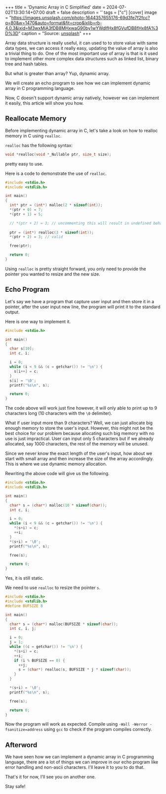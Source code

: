 +++
title = 'Dynamic Array in C Simplified'
date = 2024-07-02T13:30:14+07:00
draft = false
description = ''
tags = ["c"]
[cover]
image = "https://images.unsplash.com/photo-1644357655176-69d3fe7f2fcc?q=80&w=1470&auto=format&fit=crop&ixlib=rb-4.0.3&ixid=M3wxMjA3fDB8MHxwaG90by1wYWdlfHx8fGVufDB8fHx8fA%3D%3D"
caption = "Source: [unsplash](https://unsplash.com/photos/a-building-with-a-clock-on-the-side-of-it-YWR9NKDHnls)"
+++

Array data structure is really useful, it can used to to store value
with same data types, we can access it really easy, updating the value
of array is also a trivial thing to do. One of the most important use
of array is that is it used to implement other more complex data structures
such as linked list, binary tree and hash tables.

But what is greater than array? Yup, dynamic array.

We will create an echo program to see how we can implement dynamic array
in C programming language.

Now, C doesn't support dynamic array natively, however we can implement it 
easily, this article will show you how.

## Reallocate Memory

Before implementing dynamic array in C, let's take a look on how to realloc
memory in C using `realloc`.

`realloc` has the following syntax:

```c
void *realloc(void *_Nullable ptr, size_t size);
```

pretty easy to use.

Here is a code to demonstrate the use of `realloc`.

```c
#include <stdio.h>
#include <stdlib.h>

int main()
{
  int* ptr = (int*) malloc(2 * sizeof(int));
  *(ptr + 0) = 7;
  *(ptr + 1) = 5;

  // *(ptr + 2) = 3; // uncommenting this will result in undefined behavior
  
  ptr = (int*) realloc(3 * sizeof(int));
  *(ptr + 2) = 3; // valid

  free(ptr);

  return 0;
}
```

Using `realloc` is pretty straight forward, you only need to provide the pointer
you wanted to resize and the new size.

## Echo Program

Let's say we have a program that capture user input and then store it in
a pointer, after the user input new line, the program will print it to the
standard output.

Here is one way to implement it.

```c
#include <stdio.h>

int main()
{
  char s[10];
  int c, i;

  i = 0;
  while (i < 9 && (c = getchar()) != '\n') {
    s[i++] = c;
  }
  s[i] = '\0';
  printf("%s\n", s);

  return 0;
}
```

The code above will work just fine however, it will only able to print up to
9 characters long (10 characters with the `\0` delimiter).

What if user input more than 9 characters? Well, we can just allocate big enough
memory to store the user's input. However, this might not be the best choice for
our problem because allocating such big memory with no use is just impractical.
User can input only 5 characters but if we already allocated, say 1000 characters,
the rest of the memory will be unused.

Since we never know the exact length of the user's input, how about we start with
small array and then increase the size of the array accordingly. This is where we
use dynamic memory allocation.

Rewriting the above code will give us the following.

```c
#include <stdio.h>
#include <stdlib.h>

int main()
{
  char* s = (char*) malloc(10 * sizeof(char));
  int c, i;

  i = 0;
  while (i < 9 && (c = getchar()) != '\n') {
    *(s+i) = c;
    ++i;
  }
  *(s+i) = '\0';
  printf("%s\n", s);

  free(s);

  return 0;
}
```

Yes, it is still static.

We need to use `realloc` to resize the pointer `s`.

```c
#include <stdio.h>
#include <stdlib.h>
#define BUFSIZE 8

int main()
{
  char* s = (char*) malloc(BUFSIZE * sizeof(char));
  int c, i, j;

  i = 0;
  j = 1;
  while ((c = getchar()) != '\n') {
    *(s+i) = c;
    ++i;
    if (i % BUFSIZE == 0) {
      ++j;
      s = (char*) realloc(s, BUFSIZE * j * sizeof(char));
    }
  }

  *(s+i) = '\0';
  printf("%s\n", s);

  free(s);

  return 0;
}
```

Now the program will work as expected. Compile using `-Wall -Werror -fsanitize=address` using `gcc`
to check if the program compiles correctly.

## Afterword

We have seen how we can implement a dynamic array in C programming language,
there are a lot of things we can improve in our echo program like error handling
and non-ascii characters. I'll leave it to you to do that.

That's it for now, I'll see you on another one.

Stay safe!
